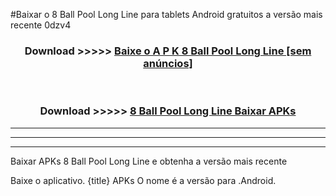 #Baixar o 8 Ball Pool Long Line   para tablets Android gratuitos a versão mais recente 0dzv4


<div align="center">
<h3>Download >>>>> <a href="https://pt-web.web.app/?pt= 8 Ball Pool Long Line ">Baixe o A P K 8 Ball Pool Long Line  [sem anúncios]</a></h3><br>

<h3>Download >>>>> <a href="https://pt-web.web.app/?pt= 8 Ball Pool Long Line ">8 Ball Pool Long Line  Baixar APKs</a></h3>
</div>

----------------------------------------------------------

----------------------------------------------------------

----------------------------------------------------------

Baixar APKs 8 Ball Pool Long Line  e obtenha a versão mais recente

Baixe o aplicativo. {title} APKs O nome é a versão para .Android.


